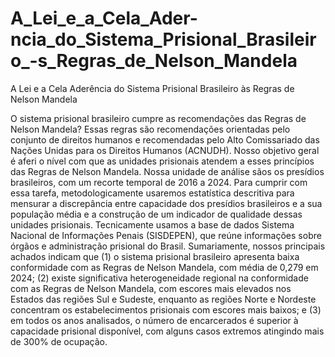 # A_Lei_e_a_Cela_Ader-ncia_do_Sistema_Prisional_Brasileiro_-s_Regras_de_Nelson_Mandela
A Lei e a Cela Aderência do Sistema Prisional Brasileiro às Regras de Nelson Mandela

O sistema prisional brasileiro cumpre as recomendações das Regras de Nelson Mandela? Essas regras são recomendações orientadas pelo conjunto de direitos humanos e recomendadas pelo Alto Comissariado das Nações Unidas para os Direitos Humanos (ACNUDH). Nosso objetivo geral é aferi o nível com que as unidades prisionais atendem a esses princípios das Regras de Nelson Mandela. Nossa unidade de análise sãos os presídios brasileiros, com um recorte temporal de 2016 a 2024. Para cumprir com essa tarefa, metodologicamente usaremos estatística descritiva para mensurar a discrepância entre capacidade dos presídios brasileiros e a sua população média e a construção de um indicador de qualidade dessas unidades prisionais. Tecnicamente usamos a base de dados Sistema Nacional de Informações Penais (SISDEPEN), que reúne informações sobre órgãos e administração prisional do Brasil. Sumariamente, nossos principais achados indicam que (1) o sistema prisional brasileiro apresenta baixa conformidade com as Regras de Nelson Mandela, com média de  0,279 em 2024; (2) existe significativa heterogeneidade regional na conformidade com as Regras de Nelson Mandela, com escores mais elevados nos Estados das regiões Sul e Sudeste, enquanto as regiões Norte e Nordeste concentram os estabelecimentos prisionais com escores mais baixos; e (3) em todos os anos analisados, o número de encarcerados é superior à capacidade prisional disponível, com alguns casos extremos atingindo mais de 300% de ocupação. 
